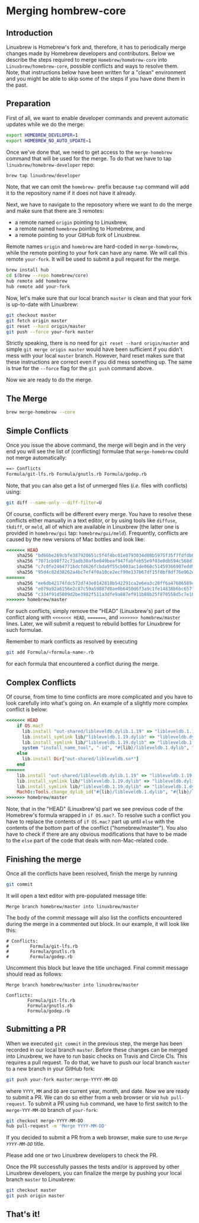 # Merging hombrew-core

## Introduction

Linuxbrew is Homebrew's fork and, therefore, it has to periodically merge changes made by Homebrew developers and contributors. Below we describe the steps required to merge `Homebrew/homebrew-core` into `Linuxbrew/homebrew-core`, possible conflicts and ways to resolve them. Note, that instructions below have been written for a "clean" environment and you might be able to skip some of the steps if you have done them in the past.

## Preparation

First of all, we want to enable developer commands and prevent automatic updates while we do the merge:

```bash
export HOMEBREW_DEVELOPER=1
export HOMEBREW_NO_AUTO_UPDATE=1
```

Once we've done that, we need to get access to the `merge-homebrew` command that will be used for the merge. To do that we have to tap `linuxbrew/homebrew-developer` repo:

```bash
brew tap linuxbrew/developer
```
Note, that we can omit the `homebrew-` prefix because `tap` command will add it to the repository name if it does not have it already.

Next, we have to navigate to the reposotory where we want to do the merge and make sure that there are 3 remotes:

* a remote named `origin` pointing to Linuxbrew,
* a remote named `homebrew` pointing to Homebrew, and
* a remote pointing to your GitHub fork of Linuxbrew.

Remote names `origin` and `homebrew` are hard-coded in `merge-homebrew`, while the remote pointing to your fork can have any name. We will call this remote `your-fork`. It will be used to submit a pull request for the merge.

```bash
brew install hub
cd $(brew --repo homebrew/core)
hub remote add homebrew
hub remote add your-fork
```

Now, let's make sure that our local branch `master` is clean and that your fork is up-to-date with Linuxbrew:

```bash
git checkout master
git fetch origin master
git reset --hard origin/master
git push --force your-fork master
```

Strictly speaking, there is no need for `git reset --hard origin/master` and simple `git merge origin master` would have been sufficient if you didn't mess with your local `master` branch. However, hard reset makes sure that these instructions are correct even if you did mess something up. The same is true for the `--force` flag for the `git push` command above.

Now we are ready to do the merge.

## The Merge

```bash
brew merge-homebrew --core
```

## Simple Conflicts

Once you issue the above command, the merge will begin and in the very end you will see the list of (conflicting) formulae that `merge-homebrew` could not merge automatically:

```bash
==> Conflicts
Formula/git-lfs.rb Formula/gnutls.rb Formula/godep.rb
```

Note, that you can also get a list of unmerged files (*i.e.* files with conflicts) using:
```sh
git diff --name-only --diff-filter=U
```

Of course, conflicts will be different every merge. You have to resolve these conflicts either manually in a text editor, or by using tools like `diffuse`, `tkdiff`, or `meld`, all of which are available in Linuxbrew (the latter one is provided in `homebrew/gui` tap: `homebrew/gui/meld`). Frequently, conflicts are caused by the new versions of Mac bottles and look like:

```ruby
<<<<<<< HEAD
    sha256 "bd66be269cbfe387920651c5f4f4bc01e0793034d08b5975f35f7fdfdb6c61a7" => :sierra
    sha256 "7071cb98f72c73adb30afbe049beaf947fabfeb55e9f03e0db594c568d77d69d" => :el_capitan
    sha256 "c7c0fe2464771bdcfd626fcbda9f55cb003ac1de060c51459366907edd912683" => :yosemite
    sha256 "95d4c82d38262a4bc7ef4f0a10ce2ecf90e137b67df15f8bf8df76e962e218b6" => :x86_64_linux
=======
    sha256 "ee6db42174fdc572d743e0142818b542291ca2e6ea3c20ff6a47686589cdc274" => :sierra
    sha256 "e079a92a6156e2c87c59a59887d0ae0b6450d6f3a9c1fe14838b6bc657faefaa" => :el_capitan
    sha256 "c334f91d5809d2be3982f511a3dfe9a887ef911b88b25f870558d5c7e18a15ad" => :yosemite
>>>>>>> homebrew/master
```

For such conflicts, simply remove the "HEAD" (Linuxbrew's) part of the conflict along with `<<<<<<< HEAD`, `=======`, and `>>>>>>> homebrew/master` lines. Later, we will submit a request to rebuild bottles for Linuxbrew for such formulae.

Remember to mark conflicts as resolved by executing

```bash
git add Formula/<formula-name>.rb
```
for each formula that encountered a conflict during the merge.

## Complex Conflicts

Of course, from time to time conflicts are more complicated and you have to look carefully into what's going on. An example of a slightly more complex conflict is below:

```ruby
<<<<<<< HEAD
    if OS.mac?
      lib.install "out-shared/libleveldb.dylib.1.19" => "libleveldb.1.19.dylib"
      lib.install_symlink lib/"libleveldb.1.19.dylib" => "libleveldb.dylib"
      lib.install_symlink lib/"libleveldb.1.19.dylib" => "libleveldb.1.dylib"
      system "install_name_tool", "-id", "#{lib}/libleveldb.1.dylib", "#{lib}/libleveldb.1.19.dylib"
    else
      lib.install Dir["out-shared/libleveldb.so*"]
    end
=======
    lib.install "out-shared/libleveldb.dylib.1.19" => "libleveldb.1.19.dylib"
    lib.install_symlink lib/"libleveldb.1.19.dylib" => "libleveldb.dylib"
    lib.install_symlink lib/"libleveldb.1.19.dylib" => "libleveldb.1.dylib"
    MachO::Tools.change_dylib_id("#{lib}/libleveldb.1.dylib", "#{lib}/libleveldb.1.19.dylib")
>>>>>>> homebrew/master
```

Note, that in the "HEAD" (Linuxbrew's) part we see previous code of the Homebrew's formula wrapped in `if OS.mac?`. To resolve such a conflict you have to replace the contents of `if OS.mac?` part up until `else` with the contents of the bottom part of the conflict ("homebrew/master"). You also have to check if there are any obvious modifications that have to be made to the `else` part of the code that deals with non-Mac-related code.


## Finishing the merge

Once all the conflicts have been resolved, finish the merge by running

```bash
git commit
```
It will open a text editor with pre-populated message title:

```text
Merge branch homebrew/master into linuxbrew/master
```
The body of the commit message will also list the conflicts encountered during the merge in a commented out block. In our example, it will look like this:

```text
# Conflicts:
#        Formula/git-lfs.rb
#        Formula/gnutls.rb
#        Formula/godep.rb
```
Uncomment this block but leave the title unchaged. Final commit message should read as follows:

```text
Merge branch homebrew/master into linuxbrew/master

Conflicts:
        Formula/git-lfs.rb
        Formula/gnutls.rb
        Formula/godep.rb
```

## Submitting a PR

When we executed `git commit` in the previous step, the merge has been recorded in our local branch `master`. Before these changes can be merged into Linuxbrew, we have to run basic checks on Travis and Circle CIs. This requires a pull request. To do that, we have to push our local branch `master` to a new branch in your GitHub fork:

```bash
git push your-fork master:merge-YYYY-MM-DD
```
where `YYYY`, `MM` and `DD` are current year, month, and date. Now we are ready to submit a PR. We can do so either from a web browser or *via* `hub pull-request`. To submit a PR using `hub` command, we have to first switch to the `merge-YYY-MM-DD` branch of `your-fork`:

```bash
git checkout merge-YYYY-MM-DD
hub pull-request -m 'Merge YYYY-MM-DD'
```
If you decided to submit a PR from a web browser, make sure to use *`Merge YYYY-MM-DD`* title.

Please add one or two Linuxbrew developers to check the PR.

Once the PR successfully passes the tests and/or is approved by other Linuxbrew developers, you can finalize the merge by pushing your local branch `master` to Linuxbrew:
```bash
git checkout master
git push origin master
```

## That's it!
